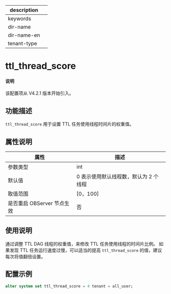 |description||
|---|---|
|keywords||
|dir-name||
|dir-name-en||
|tenant-type||

# ttl_thread_score

<main id="notice" type='explain'>
  <h4>说明</h4>
  <p>该配置项从 V4.2.1 版本开始引入。</p>
</main>

## 功能描述

`ttl_thread_score` 用于设置 TTL 任务使用线程时间片的权重值。

## 属性说明

| **属性** | **描述** |
| --- | --- |
| 参数类型 | int |
| 默认值 | 0 表示使用默认线程数，默认为 2 个线程|
| 取值范围 |[0，100] |
| 是否重启 OBServer 节点生效 | 否 |

## 使用说明

通过调整 TTL DAG 线程的权重值，来修改 TTL 任务使用线程的时间片比例。
如果发现 TTL 任务运行速度过慢，可以适当的提高 `ttl_thread_score` 的值，建议每次将值翻倍设置。

## 配置示例

  ```sql
  alter system set ttl_thread_score = 4 tenant = all_user;
  ```
